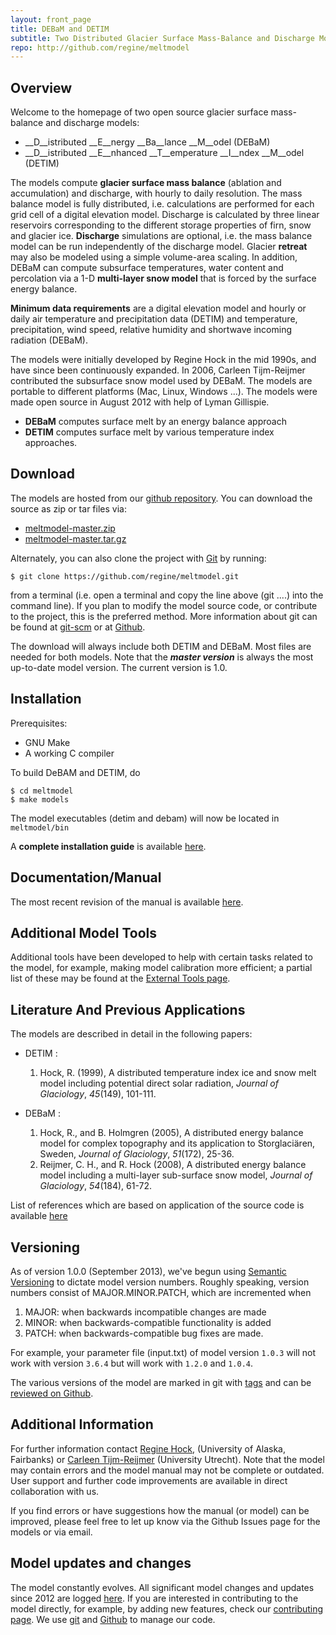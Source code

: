 ```yaml
--- 
layout: front_page 
title: DEBaM and DETIM 
subtitle: Two Distributed Glacier Surface Mass-Balance and Discharge Models
repo: http://github.com/regine/meltmodel
---
```


Overview
--------
Welcome to the homepage of two open source glacier surface mass-balance and discharge 
models:

- __D__istributed __E__nergy __Ba__lance __M__odel (DEBaM)
- __D__istributed __E__nhanced __T__emperature __I__ndex __M__odel (DETIM)

The models compute __glacier surface mass balance__ (ablation and accumulation) and
discharge, with hourly to daily resolution. 
The mass balance model is fully distributed, i.e. calculations are performed for each grid cell of a
digital elevation model. Discharge is calculated by three
linear reservoirs corresponding to the different storage properties of firn,
snow and glacier ice. __Discharge__ simulations are optional, i.e. the mass balance
model can be run independently of the discharge model. Glacier __retreat__ may also
be modeled using a simple volume-area scaling.
In addition, DEBaM can compute subsurface temperatures, water content and percolation
via a 1-D __multi-layer snow model__ that is forced by the surface energy balance.

__Minimum data requirements__ are a digital elevation model and hourly or daily air
temperature and precipitation data (DETIM) and temperature, precipitation, wind speed, relative humidity
and shortwave incoming radiation (DEBaM).

The models were initially developed by Regine Hock in the mid 1990s, and have
since been continuously expanded. In 2006, Carleen Tijm-Reijmer contributed
the subsurface snow model used by DEBaM. The models are portable to different platforms (Mac, Linux, Windows ...).
The models were made open source in August 2012
with help of Lyman Gillispie.

- __DEBaM__ computes surface melt by an energy balance approach
- __DETIM__ computes surface melt by various temperature index approaches. 


Download
--------
The models are hosted from our [github repository]({{%page.repo%}}).
You can download the source as zip or tar files via:

-  [meltmodel-master.zip]({{%page.repo%}}/zipball/master)
-  [meltmodel-master.tar.gz]({{%page.repo%}}/tarball/master)

Alternately, you can also clone the project with [Git](http://git-scm.com) by
running:

    $ git clone https://github.com/regine/meltmodel.git

from a terminal (i.e. open a terminal and copy the line above (git ....) into the command line). 
If you plan to modify the model source code, or contribute to the
project, this is the preferred method. More information about git can be
found at [git-scm](http://git-scm.com/) or at 
[Github](http://help.github.com/articles/).

The download will always include both DETIM and DEBaM. Most files are needed for both models. 
Note that the ___master version___ is always the most up-to-date model version. 
The current version is 1.0.

Installation
------------

Prerequisites:

* GNU Make
* A working C compiler 

To build DeBAM and DETIM, do

    $ cd meltmodel
    $ make models

The model executables (detim and debam) will now be located in ```meltmodel/bin```

A __complete installation guide__ is available [here](install-web.html).

Documentation/Manual
---------------------
The most recent revision of the manual is available [here](http://gi.alaska.edu/~regine/meltmodel.html).

Additional Model Tools
----------------------
Additional tools have been developed to help with certain tasks related to the model, for example,
making model calibration more efficient; a partial list of these may be found at the [External Tools page](tools.html).

Literature And Previous Applications
------------------------------------
The models are described in detail in the following papers:

- DETIM : 
  1. Hock, R. (1999),
      A distributed temperature index ice and snow melt
      model including potential direct solar radiation, 
      *Journal of Glaciology*, *45*(149), 101-111.

- DEBaM : 
  1. Hock, R., and B. Holmgren (2005),
     A distributed energy balance model for complex
     topography and its application to Storglaciären, Sweden,
     *Journal of Glaciology*, *51*(172), 25-36.
  2. Reijmer, C. H., and R. Hock (2008),
     A distributed energy balance model including
     a multi-layer sub-surface snow model,
     *Journal of Glaciology*, *54*(184), 61-72.
  
List of references which are based on application of the source code is available [here](references.html)

Versioning
----------
As of version 1.0.0 (September 2013), we've begun using [Semantic Versioning](http://semver.org/)
to dictate model version numbers. Roughly speaking, version numbers consist of
MAJOR.MINOR.PATCH, which are incremented when

1. MAJOR: when backwards incompatible changes are made
2. MINOR: when backwards-compatible functionality is added
3. PATCH: when backwards-compatible bug fixes are made.

For example, your parameter file (input.txt) of model version
```1.0.3``` will not work with version ```3.6.4``` but will work
with ```1.2.0``` and ```1.0.4```.  

The various versions of the model are marked in git with [tags](http://git-scm.com/book/en/Git-Basics-Tagging)
and can be [reviewed on Github](https://github.com/regine/meltmodel/releases).

Additional Information
----------------------
For further information contact [Regine Hock](http://gi.alaska.edu/~regine/),
(University of Alaska, Fairbanks) or [Carleen Tijm-Reijmer](http://www.staff.science.uu.nl/~reijm101/)
(University Utrecht). Note that the model may
contain errors and the model manual may not be complete or outdated. User
support and further code improvements are available in direct collaboration
with us.  

If you find errors or have suggestions how the manual (or model) can be improved, 
please feel free to let up know via the Github Issues page for the models or via email.

Model updates and changes
-------------------------
The model constantly evolves. All significant model changes and updates since 2012 are logged [here]({{page.repo}}/tree/release_0.2/changes.md).
If you are interested in contributing to the model directly, for example, by adding new features, check our [contributing page](contributing.html). We use [git](http://git-scm.com/)
and [Github](github.com) to manage our code.

